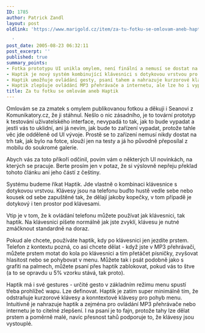 ```yaml
---
ID: 1785
author: Patrick Zandl
layout: post
oldlink: 'https://www.marigold.cz/item/za-tu-fotku-se-omlovam-aneb-haptik

  '
post_date: 2005-08-23 06:32:11
post_excerpt: ''
published: true
summary_points:
- Fotka prototypu UI unikla omylem, není finální a nemusí se dostat na trh.
- Haptik je nový systém kombinující klávesnici s dotykovou vrstvou pro ovládání telefonu.
- Haptik umožňuje ovládání gesty, psaní tahem a nahrazuje kurzorové klávesy.
- Haptik zlepšuje ovládání MP3 přehrávače a internetu, ale lze ho i vypnout.
title: Za tu fotku se omlovám aneb Haptik
---
```


<p>Omlovám se za zmatek s omylem publikovanou fotkou a děkuji i Seanovi z Komunikatory.cz, že ji stáhnul. Nešlo o nic zásadního, je to tovární prototyp k testování uživatelského interface, nevypadá to tak, jak to bude vypadat a jestli vás to uklidní, ani já nevím, jak bude to zařízení vypadat, protože tahle věc jde odděleně od UI vývoje. Prostě se to zařízení nemusí nikdy dostat na trh tak, jak bylo na fotce, slouží jen na testy a já ho původně přeposílal z mobilu do soukromé galerie.</p>

<p>Abych vás za toto příkoří odčinil, povím vám o některých UI novinkách, na kterých se pracuje. Berte prosím jen v potaz, že si výslovně nepřeju překlad tohoto článku ani jeho částí z češtiny.</p>

<p>Systému budeme říkat Haptik. Jde vlastně o kombinaci klávesnice s dotykovou vrstvou. Klávesy jsou na telefonu buďto hustě vedle sebe nebo kousek od sebe zapuštěné tak, že dělají jakoby kopečky, v tom případě je dotykový i ten prostor pod klávesami.</p>

<p>Vtip je v tom, že k ovládání telefonu můžete používat jak klávesnici, tak haptik. Na klávesnici píšete normálně jak jste zvyklí, klávesu je nutné zmáčknout standardně na doraz.</p>

<p>Pokud ale chcete, používáte haptik, kdy po klávesnici jen jezdíte prstem. Telefon z kontextu pozná, co asi chcete dělat - když jste v MP3 přehrávači, můžete prstem motat do kola po klávesnici a tím přetáčet písničky, zvyšovat hlasitost nebo se pohybovat v menu. Můžete tak i psát podobně jako s grafiti na palmech, můžete psaní přes haptik zablokovat, pokud vás to štve (a to se opravdu u 5% vzorku stává, tak proto).</p>

<p>Haptik má i své gestures - určité gesto v základním režimu menu spustí třeba prohlížeč wapu. Lze definovat. 
Haptik je zatím super minimálně tím, že odstraňuje kurzorové klávesy a konntextové klávesy pro pohyb menu. Intuitivně je nahrazuje haptik a zejména pro ovládání MP3 přehrávače nebo internetu je to citelné zlepšení. I na psaní je to fajn, protože tahy lze dělat prstem a poměrně malé, navíc přesnost tahů podporuje to, že klávesy jsou vystouplé.
</p>